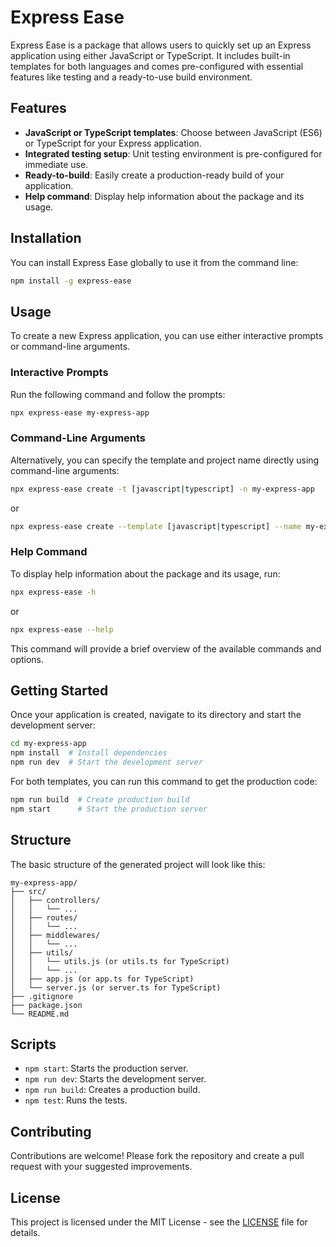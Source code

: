 # Express Ease

Express Ease is a package that allows users to quickly set up an Express application using either JavaScript or TypeScript. It includes built-in templates for both languages and comes pre-configured with essential features like testing and a ready-to-use build environment.

## Features

- **JavaScript or TypeScript templates**: Choose between JavaScript (ES6) or TypeScript for your Express application.
- **Integrated testing setup**: Unit testing environment is pre-configured for immediate use.
- **Ready-to-build**: Easily create a production-ready build of your application.
- **Help command**: Display help information about the package and its usage.

## Installation

You can install Express Ease globally to use it from the command line:

```bash
npm install -g express-ease
```

## Usage

To create a new Express application, you can use either interactive prompts or command-line arguments.

### Interactive Prompts

Run the following command and follow the prompts:

```bash
npx express-ease my-express-app
```

### Command-Line Arguments

Alternatively, you can specify the template and project name directly using command-line arguments:

```bash
npx express-ease create -t [javascript|typescript] -n my-express-app
```

or

```bash
npx express-ease create --template [javascript|typescript] --name my-express-app
```

### Help Command

To display help information about the package and its usage, run:

```bash
npx express-ease -h
```

or

```bash
npx express-ease --help
```

This command will provide a brief overview of the available commands and options.

## Getting Started

Once your application is created, navigate to its directory and start the development server:

```bash
cd my-express-app
npm install  # Install dependencies
npm run dev  # Start the development server
```

For both templates, you can run this command to get the production code:

```bash
npm run build  # Create production build
npm start      # Start the production server
```

## Structure

The basic structure of the generated project will look like this:

```
my-express-app/
├── src/
│   ├── controllers/
│   │   └── ...
│   ├── routes/
│   │   └── ...
│   ├── middlewares/
│   │   └── ...
│   ├── utils/
│   │   └── utils.js (or utils.ts for TypeScript)
│   │   └── ...
│   ├── app.js (or app.ts for TypeScript)
│   └── server.js (or server.ts for TypeScript)
├── .gitignore
├── package.json
└── README.md
```

## Scripts

- `npm start`: Starts the production server.
- `npm run dev`: Starts the development server.
- `npm run build`: Creates a production build.
- `npm test`: Runs the tests.

## Contributing

Contributions are welcome! Please fork the repository and create a pull request with your suggested improvements.

## License

This project is licensed under the MIT License - see the [LICENSE](LICENSE) file for details.
